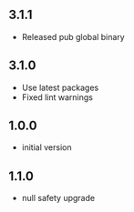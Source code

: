 ## 3.1.1
- Released pub global binary
## 3.1.0
- Use latest packages
- Fixed lint warnings
## 1.0.0
- initial version
## 1.1.0
- null safety upgrade
